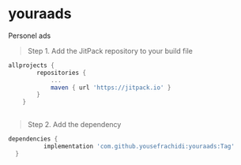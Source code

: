 # youraads

Personel ads 

> Step 1. Add the JitPack repository to your build file


```gradle
allprojects {
		repositories {
			...
			maven { url 'https://jitpack.io' }
		}
	}
  
  ```
  
  > Step 2. Add the dependency
  
  ```gradle
  dependencies {
	        implementation 'com.github.yousefrachidi:youraads:Tag'
	}
  ```
